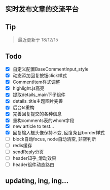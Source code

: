 ## 实时发布文章的交流平台
## Tip
> 最近更新于 18/12/15
## Todo
- [x] 自定义配置BaseCommentInput_style
- [x] 动态添加回复按钮click样式
- [x] CommentItem样式调整
- [x] highlight.js高亮
- [x] 提取details_main下子组件
- [x] details_title主题图片完善
- [x] 后台ts重构
- [x] 完善回复提交的各种信息
- [x] 重构comments表的whom字段
- [x] new article to test...
- [x] 回复输入框头像保持不变, 回复条目border样式
- [ ] block自动focus, node自动清空, 非空判断
- [ ] redis缓存
- [ ] sendReply分页
- [ ] header知乎_滑动效果
- [ ] header组件动态路由
## updating, ing, ing...